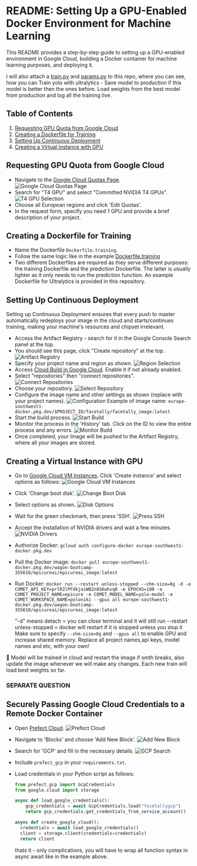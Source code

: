# README: Setting Up a GPU-Enabled Docker Environment for Machine Learning

This README provides a step-by-step guide to setting up a GPU-enabled environment in Google Cloud, building a Docker container for machine learning purposes, and deploying it.

I will also attach a [train.py](train.py) and [params.py](params.py) to this repo, where you can see, how you can Train yolo with ultralytics - Save model to production if this model is better then the ones before. Load weights from the best model from production and log all the training live.

## Table of Contents

1. [Requesting GPU Quota from Google Cloud](#requesting-gpu-quota-from-google-cloud)
2. [Creating a Dockerfile for Training](#creating-a-dockerfile-for-training)
3. [Setting Up Continuous Deployment](#setting-up-continuous-deployment)
4. [Creating a Virtual Instance with GPU](#creating-a-virtual-instance-with-gpu)

## Requesting GPU Quota from Google Cloud

- Navigate to the [Google Cloud Quotas Page](https://console.cloud.google.com/iam-admin/quotas).
  ![Google Cloud Quotas Page](screenshots/image1.png)
- Search for "T4 GPU" and select "Committed NVIDIA T4 GPUs".
  ![T4 GPU Selection](screenshots/image2.png)
- Choose all European regions and click 'Edit Quotas'.
- In the request form, specify you need 1 GPU and provide a brief description of your project.

## Creating a Dockerfile for Training

- Name the Dockerfile `Dockerfile.training`.
- Follow the same logic like in the example [Dockerfile.training](Dockerfile.training)
- Two different Dockerfiles are required as they serve different purposes: the training Dockerfile and the prediction Dockerfile. The latter is usually lighter as it only needs to run the prediction function. An example Dockerfile for Ultralytics is provided in this repository.

## Setting Up Continuous Deployment

Setting up Continuous Deployment ensures that every push to master automatically redeploys your image in the cloud and starts/continues training, making your machine's resources and chipset irrelevant.

- Access the Artifact Registry - search for it in the Google Console Search panel at the top.
- You should see this page, click "Create repository" at the top.
  ![Artifact Registry](screenshots/image12.png)
- Specify your project name and region as shown.
  ![Region Selection](screenshots/image13.png)
- Access [Cloud Build in Google Cloud](https://console.cloud.google.com/cloud-build). Enable it if not already enabled.
- Select "repositories" then "connect repositories".
  ![Connect Repositories](screenshots/image9.png)
- Choose your repository.
  ![Select Repository](screenshots/image10.png)
- Configure the image name and other settings as shown (replace with your project names).
  ![Configuration](screenshots/image11.png)
  Example of image name: `europe-southwest1-docker.pkg.dev/$PROJECT_ID/facetally/facetally_image:latest`
- Start the build process.
  ![Start Build](screenshots/image14.png)
- Monitor the process in the 'History' tab. Click on the ID to view the entire process and any errors.
  ![Monitor Build](screenshots/image15.png)
- Once completed, your Image will be pushed to the Artifact Registry, where all your images are stored.

## Creating a Virtual Instance with GPU

- Go to [Google Cloud VM Instances](https://console.cloud.google.com/compute/instances). Click 'Create instance' and select options as follows:
  ![Google Cloud VM Instances](screenshots/image6.png)
- Click 'Change boot disk'.
  ![Change Boot Disk](screenshots/image16.png)
- Select options as shown.
  ![Disk Options](screenshots/image17.png)
- Wait for the green checkmark, then press 'SSH'.
  ![Press SSH](screenshots/image18.png)
- Accept the installation of NVIDIA drivers and wait a few minutes.
  ![NVIDIA Drivers](screenshots/image19.png)
- Authorize Docker: `gcloud auth configure-docker europe-southwest1-docker.pkg.dev`
- Pull the Docker image: `docker pull europe-southwest1-docker.pkg.dev/wagon-bootcamp-355610/epicureai/epicureai_image:latest`
- Run Docker: `docker run --restart unless-stopped --shm-size=8g -d -e COMET_API_KEY=prlR2lPFdkjoiWB2n8SKwhvq0 -e EPOCHS=100 -e COMET_PROJECT_NAME=epicure -e COMET_MODEL_NAME=yolo-model -e COMET_WORKSPACE_NAME=poloniki --gpus all europe-southwest1-docker.pkg.dev/wagon-bootcamp-355610/epicureai/epicureai_image:latest`

  "-d" means detach = you can close terminal and it will still run
  --restart unless-stopped = docker will restart if it is stopped unless you stop it
  Make sure to specify `--shm-size=8g` and `--gpus all` to enable GPU and increase shared memory.
  Replace all project names,api keys, model names and etc, with your own!

🚀 Model will be trained in cloud and restart the image if smth breaks, also update the image whenever we will make any changes. Each new train will load best weights so far.

### SEPARATE QUESTION

## Securely Passing Google Cloud Credentials to a Remote Docker Container

- Open [Prefect Cloud](https://app.prefect.cloud/).
  ![Prefect Cloud](screenshots/image3.png)
- Navigate to 'Blocks' and choose 'Add New Block'.
  ![Add New Block](screenshots/image4.png)
- Search for 'GCP' and fill in the necessary details.
  ![GCP Search](screenshots/image5.png)
- Include `prefect_gcp` in your `requirements.txt`.
- Load credentials in your Python script as follows:

  ```python
  from prefect_gcp import GcpCredentials
  from google.cloud import storage

  async def load_google_credentials():
      gcp_credentials = await GcpCredentials.load("facetallygcp")
      return gcp_credentials.get_credentials_from_service_account()

  async def create_google_cloud():
    credentials = await load_google_credentials()
    client = storage.client(credentials=credentials)
    return client
  ```

  thats it - only complications, you will have to wrap all function syntax in async await like in the example above.
